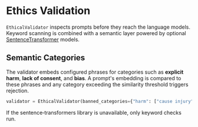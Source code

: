 # Ethics Validation

`EthicalValidator` inspects prompts before they reach the language models. Keyword scanning is combined with a semantic layer powered by optional [SentenceTransformer](https://www.sbert.net/) models.

## Semantic Categories

The validator embeds configured phrases for categories such as **explicit harm**, **lack of consent**, and **bias**. A prompt's embedding is compared to these phrases and any category exceeding the similarity threshold triggers rejection.

```python
validator = EthicalValidator(banned_categories={"harm": ["cause injury"]}, threshold=0.6)
```

If the sentence‑transformers library is unavailable, only keyword checks run.
